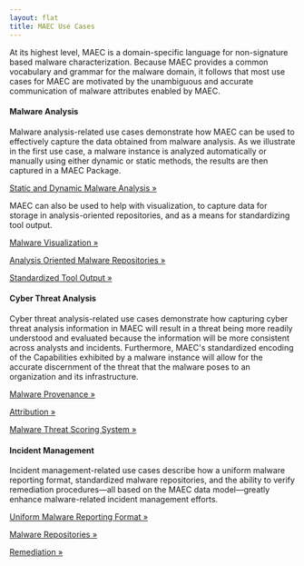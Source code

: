 ```yaml
---
layout: flat
title: MAEC Use Cases
---
```


At its highest level, MAEC is a domain-specific language for non-signature based malware characterization.  Because MAEC provides a common vocabulary and grammar for the malware domain, it follows that most use cases for MAEC are motivated by the unambiguous and accurate communication of malware attributes enabled by MAEC.

<div class="row">
  <div class="col-md-4">
    <div class="well">
      <h4>Malware Analysis</h4>
      <p>Malware analysis-related use cases demonstrate how MAEC can be used to effectively capture the data obtained from malware analysis. As we illustrate in the first use case, a malware instance is analyzed automatically or manually using either dynamic or static methods, the results are then captured in a MAEC Package.</p>
      <p>
        <a class="btn btn-primary" href="malware_analysis/static_dynamic_malware_analysis">Static and Dynamic Malware Analysis »</a>
      </p>
      <p>MAEC can also be used to help with visualization, to capture data for storage in analysis-oriented repositories, and as a means for standardizing tool output.</p>
      <p>
        <a class="btn btn-primary" href="malware_analysis/malware_visualization">Malware Visualization »</a>
      </p>
      <p>
        <a class="btn btn-primary" href="malware_analysis/analysis_oriented_malware_repositories">Analysis Oriented Malware Repositories »</a>
      </p>
      <p>
        <a class="btn btn-primary" href="malware_analysis/standardized_tool_output">Standardized Tool Output »</a>
      </p>
    </div>
  </div>
  <div class="col-md-4">
    <div class="well">
      <h4>Cyber Threat Analysis</h4>
      <p>Cyber threat analysis-related use cases demonstrate how capturing cyber threat analysis information in MAEC will result in a threat being more readily understood and evaluated because the information will be more consistent across analysts and incidents.  Furthermore, MAEC's standardized encoding of the Capabilities exhibited by a malware instance will allow for the accurate discernment of the threat that the malware poses to an organization and its infrastructure.</p>
      <p>
        <a class="btn btn-primary" href="incident_management/malware_provenance">Malware Provenance »</a>
      </p>
      <p>
        <a class="btn btn-primary" href="cyber_threat_analysis/attribution">Attribution »</a>
      </p>
      <p>
        <a class="btn btn-primary" href="cyber_threat_analysis/malware_threat_scoring_system">Malware Threat Scoring System »</a>
      </p>
    </div>
    </div>
   <div class="col-md-4">
    <div class="well">
      <h4>Incident Management</h4>
      <p>Incident management-related use cases describe how a uniform malware reporting format, standardized malware repositories, and the ability to verify remediation procedures&mdash;all based on the MAEC data model&mdash;greatly enhance malware-related incident management efforts.</p>
      <p>
        <a class="btn btn-primary" href="incident_management/uniform_malware_reporting_format">Uniform Malware Reporting Format »</a>
      </p>
      <p>
        <a class="btn btn-primary" href="incident_management/malware_repositories">Malware Repositories »</a>
      </p>
      <p>
        <a class="btn btn-primary" href="incident_management/remediation">Remediation »</a>
      </p>
    </div>
  </div>
</div>
